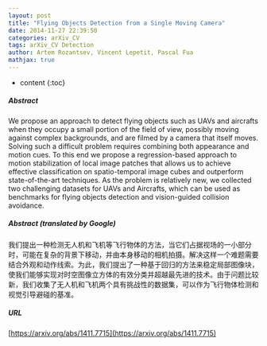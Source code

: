 ```yaml
---
layout: post
title: "Flying Objects Detection from a Single Moving Camera"
date: 2014-11-27 22:39:50
categories: arXiv_CV
tags: arXiv_CV Detection
author: Artem Rozantsev, Vincent Lepetit, Pascal Fua
mathjax: true
---
```


* content
{:toc}

##### Abstract
We propose an approach to detect flying objects such as UAVs and aircrafts when they occupy a small portion of the field of view, possibly moving against complex backgrounds, and are filmed by a camera that itself moves. Solving such a difficult problem requires combining both appearance and motion cues. To this end we propose a regression-based approach to motion stabilization of local image patches that allows us to achieve effective classification on spatio-temporal image cubes and outperform state-of-the-art techniques. As the problem is relatively new, we collected two challenging datasets for UAVs and Aircrafts, which can be used as benchmarks for flying objects detection and vision-guided collision avoidance.

##### Abstract (translated by Google)
我们提出一种检测无人机和飞机等飞行物体的方法，当它们占据视场的一小部分时，可能在复杂的背景下移动，并由本身移动的相机拍摄。解决这样一个难题需要结合外观和动作线索。为此，我们提出了一种基于回归的方法来稳定局部图像块，使我们能够实现对时空图像立方体的有效分类并超越最先进的技术。由于问题比较新，我们收集了无人机和飞机两个具有挑战性的数据集，可以作为飞行物体检测和视觉引导避碰的基准。

##### URL
[https://arxiv.org/abs/1411.7715](https://arxiv.org/abs/1411.7715)

